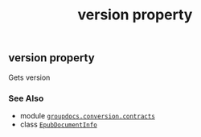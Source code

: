 ﻿---
title: version property
second_title: GroupDocs.Conversion for Python via .NET API References
description: 
type: docs
weight: 140
url: /python-net/groupdocs.conversion.contracts/epubdocumentinfo/version/
is_root: false
---

## version property


Gets version

### See Also
* module [`groupdocs.conversion.contracts`](../../)
* class [`EpubDocumentInfo`](/conversion/python-net/groupdocs.conversion.contracts/epubdocumentinfo)
